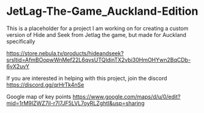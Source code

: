 # JetLag-The-Game_Auckland-Edition

This is a placeholder for a project I am working on for creating a custom version of Hide and Seek from Jetlag the game, but made for Auckland specifically

https://store.nebula.tv/products/hideandseek?srsltid=AfmBOopwWnMef22L6qvsUTQIdinTX2vbi30HmOHYwn2BqCDb-6vX2uvY

If you are interested in helping with this project, join the discord
https://discord.gg/qrHrTk4nSe

Google map of key points
https://www.google.com/maps/d/u/0/edit?mid=1rM9IZWZ7il-r7l7JF5LVL7oyRLZghtI&usp=sharing
